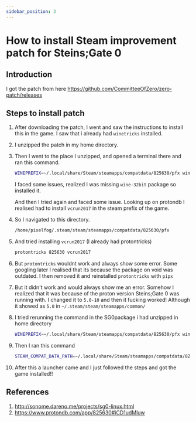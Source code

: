 ```yaml
---
sidebar_position: 3
---
```


# How to install Steam improvement patch for Steins;Gate 0

## Introduction

I got the patch from here
https://github.com/CommitteeOfZero/zero-patch/releases

## Steps to install patch

1. After downloading the patch, I went and saw the instructions to install this in the game. I saw that i already had ``winetricks`` installed.

2. I unzipped the patch in my home directory.

3. Then I went to the place I unzipped, and opened a terminal there and ran this command.

   ```bash
   WINEPREFIX=~/.local/share/Steam/steamapps/compatdata/825630/pfx winetricks vcrun2017
   ```

   I faced some issues, realized I was missing ``wine-32bit`` package so installed it.

   And then I tried again and faced some issue. Looking up on protondb I realised had to install ``vcrun2017`` in the steam prefix of the game.

4. So I navigated to this directory.

   ```bash
   /home/pixelfog/.steam/steam/steamapps/compatdata/825630/pfx
   ```

5. And tried installing ``vcrun2017`` (I already had protontricks)
   
   ```bash
   protontricks 825630 vcrun2017
   ```

6. But ``protontricks`` wouldnt work and always show some error. Some googling later I realised that its because the package on void was outdated.
   I then removed it and reinstalled ``protontricks`` with ``pipx``   

6. But it didn't work and would always show me an error. Somehow I realized that it was because of the proton version Steins;Gate 0 was running with. 
   I changed it to ``5.0-10`` and then it fucking worked!
   Although it showed as ``5.0`` in ``~/.steam/steam/steamapps/common/``

7. I tried rerunning the command in the SG0package i had unzipped in home directory

   ```bash
   WINEPREFIX=~/.local/share/Steam/steamapps/compatdata/825630/pfx winetricks vcrun2017
   ```
8. Then I ran this command

   ```bash
   STEAM_COMPAT_DATA_PATH=~/.local/share/Steam/steamapps/compatdata/825630 ~/.local/share/Steam/steamapps/common/Proton\ 5.0/proton run SG0Patch-Installer.exe
   ```
9. After this a launcher came and I just followed the steps and got the game installed!!

## References

1. http://sonome.dareno.me/projects/sg0-linux.html
2. https://www.protondb.com/app/825630#iCD1udMluw
